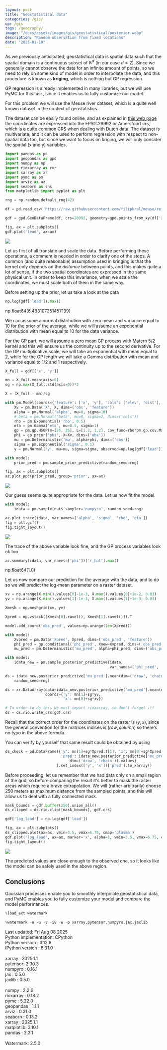 ```yaml
---
layout: post
title: "Geostatistical data"
categories: /gis/
up: /gis
tags: /geography/
image: "/docs/assets/images/gis/geostatistical/posterior.webp"
description: "Random observation from fixed locations"
date: "2025-01-10"
---
```


As we previously anticipated, geostatistical data is spatial data
such that the spatial domain is a continuous subset of $\mathbb{R}^d$ (in our case $d=2$).
Since we generally cannot observe the data for an infinite amount of points,
so we need to rely on some kind of model in order to interpolate the data,
and this procedure is known as **kriging**, which is nothing but GP regression.

GP regression is already implemented in many libraries, but we will
use PyMC for this task, since it enables us to fully customize our model.

For this problem we will use the Meuse river dataset, which is a quite well
known dataset in the context of geostatistics.

The dataset can be easily found online, and as explained
in [this web page](https://gist.github.com/vankesteren/45edb81211cf64332c4dc79147285dfe)
the coordinates are expressed into the EPSG:28992 or Amersfoort crs, which is
a quite common CRS when dealing with Dutch data.
The dataset is multivariate, and it can be used to perform regression
with respect to non-spatial data too, but since we want to focus on kriging,
we will only consider the spatial (x and y) variables.

```python
import pandas as pd
import geopandas as gpd
import numpy as np
import rioxarray as rxr
import xarray as xr
import pymc as pm
import arviz as az
import seaborn as sns
from matplotlib import pyplot as plt

rng = np.random.default_rng(42)

df = pd.read_csv('https://raw.githubusercontent.com/filipkral/meuse/refs/heads/master/meuse.txt')

gdf = gpd.GeoDataFrame(df, crs=28992, geometry=gpd.points_from_xy(df['x'], df['y']))

fig, ax = plt.subplots()
gdf.plot('lead', ax=ax)
```

![](/docs/assets/images/gis/geostatistical/data.webp)

Let us first of all translate and scale the data.
Before performing these operations, a comment is needed in order to clarify
one of the steps.
A common (and quite reasonable) assumption used in kringing is that
the kernel only depends on the *distance* between points,
and this makes quite a lot of sense, if the two spatial coordinates
are expressed in the same physical unit.
In order to keep this invariance, when we scale the coordinates,
we must scale both of them in the same way.

Before setting up the prior, let us take a look at the data

```python
np.log(gdf['lead']).max()
```

<div class="code">
np.float64(6.483107351457199)
</div>

We can assume a normal distribution with zero mean and variance equal to 10
for the prior of the average, while we will assume an exponential
distribution with mean equal to 10 for the data variance.

For the GP part, we will assume a zero mean GP process with
Matern 5/2 kernel and this will ensure us the continuity up to the second
derivative.
For the GP multiplicative scale, we will take an exponential
with mean equal to 2, while for the GP length we will take
a Gamma distribution with mean and variance equal to 1/2 and 1 respectively.


```python
X_full = gdf[['x', 'y']]

mn = X_full.mean(axis=0)
sg = np.max(X_full.std(axis=0))*2

X = (X_full - mn)/sg

with pm.Model(coords={'feature': ['x', 'y'], 'cols': ['elev', 'dist'], 'obs': np.arange(len(gdf))}) as model:
    Xv = pm.Data('X', X, dims=('obs', 'feature'))
    alpha = pm.Normal('alpha', mu=0, sigma=10)
    # beta = pm.Normal('beta', mu=0, sigma=2, dims=('cols'))
    rho = pm.Exponential('rho', 0.5)
    eta = pm.Gamma('eta', mu=0.5, sigma=1)
    gp = pm.gp.HSGP(m=[25, 25], L=[1.2, 1.2], cov_func=rho*pm.gp.cov.Matern52(2, ls=eta))
    phi = gp.prior('phi', X=Xv, dims=('obs'))
    mu = pm.Deterministic('mu', alpha+phi, dims=('obs'))
    sigma = pm.Exponential('sigma', 0.1)
    y = pm.Normal('y', mu=mu, sigma=sigma, observed=np.log(gdf['lead']), dims=('obs'))

with model:
    prior_pred = pm.sample_prior_predictive(random_seed=rng)

fig, ax = plt.subplots()
az.plot_ppc(prior_pred, group='prior', ax=ax)
```

![](/docs/assets/images/gis/geostatistical/prior_predictive.webp')

Our guess seems quite appropriate for the data. Let us now fit the model.

```python
with model:
    idata = pm.sample(nuts_sampler='numpyro', random_seed=rng)

az.plot_trace(idata, var_names=['alpha', 'sigma', 'rho', 'eta'])
fig = plt.gcf()
fig.tight_layout()
```

![](/docs/assets/images/gis/geostatistical/trace.webp)

The trace of the above variable look fine, and the GP process variables
look ok too

```python
az.summary(idata, var_names=['phi'])['r_hat'].max()
```

<div class="code">
np.float64(1.0)
</div>

Let us now compare our prediction for the average
with the data, and to do so we will predict the log-mean parameter
on a raster dataset.

```python
xv = np.arange(X.min().values[0]-1e-3, X.max().values[0]+1e-2, 0.03)
yv = np.arange(X.min().values[1]-1e-3, X.max().values[1]+1e-3, 0.03)

Xmesh = np.meshgrid(xv, yv)

Xpred = np.vstack([Xmesh[0].ravel(), Xmesh[1].ravel()]).T

model.add_coord('obs_pred', values=np.arange(len(Xpred)))

with model:
    Xvpred = pm.Data('Xpred', Xpred, dims=('obs_pred', 'feature'))
    phi_pred = gp.conditional('phi_pred', Xnew=Xvpred, dims=('obs_pred'))
    mu_pred = pm.Deterministic('mu_pred', alpha+phi_pred, dims=('obs_pred'))

with model:
    idata_new = pm.sample_posterior_predictive(idata,
                                               var_names=['phi_pred', 'mu_pred'])

ds = idata_new.posterior_predictive['mu_pred'].mean(dim=('draw', 'chain')).values.reshape(np.shape(Xmesh)[1:])
    random_seed=rng)

ds = xr.DataArray(data=idata_new.posterior_predictive['mu_pred'].mean(dim=('draw', 'chain')).values.reshape(np.shape(Xmesh)[1:]),
                  coords={'y': mn[1]+sg*yv,
                          'x': mn[0]+sg*xv})

# In order to do this we must import rioxarray, so don't forget it!
ds = ds.rio.write_crs(gdf.crs)
```

Recall that the correct order for the coordinates on the raster is $(y, x)$,
since the general convention for the matrices indices is $(row, column)$
so there's no typo in the above formula.

You can verify by yourself that same result could be obtained by using

```python
ds_check = pd.DataFrame({'y': mn[1]+sg*Xpred.T[1], 'x': mn[0]+sg*Xpred.T[0],
                         'pred': idata_new.posterior_predictive['mu_pred'].mean(
                             dim=('draw', 'chain')).values}
                       ).set_index(['y', 'x'])['pred'].to_xarray()
```

Before proceeding, let us remember that we had data only on a small region
of the grid, so before comparing the result it's better to mask the
raster areas which require a brave extrapolation.
We will (rather arbitrarily) choose 250 meters as maximum distance from the sampled
points, and this will allow us to deal with a fully connected mask.

```python
mask_bounds = gdf.buffer(250).union_all()
ds_clipped = ds.rio.clip([mask_bounds], gdf.crs)

gdf['log_lead'] = np.log(gdf['lead'])

fig, ax = plt.subplots()
ds_clipped.plot(ax=ax, vmin=3.5, vmax=6.75, cmap='plasma')
gdf.plot('log_lead', ax=ax, marker='x', alpha=1, vmin=3.5, vmax=6.75, cmap='plasma')
fig.tight_layout()
```

![](/docs/assets/images/gis/geostatistical/posterior.webp)

The predicted values are close enough to the observed one,
so it looks like the model can be safely used in the above region.

## Conclusions

Gaussian processes enable you to smoothly interpolate geostatistical data,
and PyMC enables you to fully customize your model and compare the model performances.

```python
%load_ext watermark

%watermark -n -u -v -iv -w -p xarray,pytensor,numpyro,jax,jaxlib
```

<div class="code">
Last updated: Fri Aug 08 2025<br>
Python implementation: CPython<br>
Python version       : 3.12.8<br>
IPython version      : 8.31.0<br>
<br>
xarray  : 2025.1.1<br>
pytensor: 2.30.3<br>
numpyro : 0.16.1<br>
jax     : 0.5.0<br>
jaxlib  : 0.5.0<br>
<br>
numpy     : 2.2.6<br>
rioxarray : 0.18.2<br>
pymc      : 5.22.0<br>
geopandas : 1.1.1<br>
arviz     : 0.21.0<br>
seaborn   : 0.13.2<br>
xarray    : 2025.1.1<br>
matplotlib: 3.10.1<br>
pandas    : 2.3.1<br>
<br>
Watermark: 2.5.0
</div>




